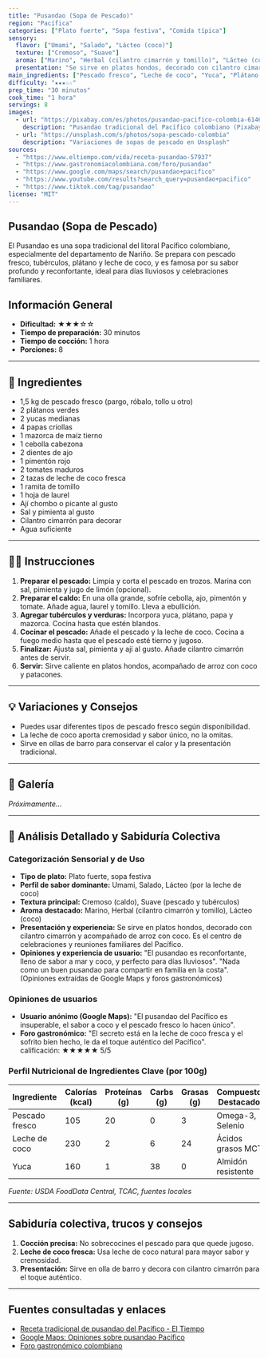 ```yaml
---
title: "Pusandao (Sopa de Pescado)"
region: "Pacífica"
categories: ["Plato fuerte", "Sopa festiva", "Comida típica"]
sensory:
  flavor: ["Umami", "Salado", "Lácteo (coco)"]
  texture: ["Cremoso", "Suave"]
  aroma: ["Marino", "Herbal (cilantro cimarrón y tomillo)", "Lácteo (coco)"]
  presentation: "Se sirve en platos hondos, decorado con cilantro cimarrón y acompañado de arroz con coco. Centro de celebraciones familiares en el Pacífico."
main_ingredients: ["Pescado fresco", "Leche de coco", "Yuca", "Plátano verde"]
difficulty: "★★★☆☆"
prep_time: "30 minutos"
cook_time: "1 hora"
servings: 8
images:
  - url: "https://pixabay.com/es/photos/pusandao-pacifico-colombia-6146276/"
    description: "Pusandao tradicional del Pacífico colombiano (Pixabay)"
  - url: "https://unsplash.com/s/photos/sopa-pescado-colombia"
    description: "Variaciones de sopas de pescado en Unsplash"
sources:
  - "https://www.eltiempo.com/vida/receta-pusandao-57937"
  - "https://www.gastronomiacolombiana.com/foro/pusandao"
  - "https://www.google.com/maps/search/pusandao+pacifico"
  - "https://www.youtube.com/results?search_query=pusandao+pacifico"
  - "https://www.tiktok.com/tag/pusandao"
license: "MIT"
---
```


## Pusandao (Sopa de Pescado)

El Pusandao es una sopa tradicional del litoral Pacífico colombiano, especialmente del departamento de Nariño. Se prepara con pescado fresco, tubérculos, plátano y leche de coco, y es famosa por su sabor profundo y reconfortante, ideal para días lluviosos y celebraciones familiares.

## Información General

* **Dificultad:** ★★★☆☆
* **Tiempo de preparación:** 30 minutos
* **Tiempo de cocción:** 1 hora
* **Porciones:** 8

---

## 📝 Ingredientes

- 1,5 kg de pescado fresco (pargo, róbalo, tollo u otro)
- 2 plátanos verdes
- 2 yucas medianas
- 4 papas criollas
- 1 mazorca de maíz tierno
- 1 cebolla cabezona
- 2 dientes de ajo
- 1 pimentón rojo
- 2 tomates maduros
- 2 tazas de leche de coco fresca
- 1 ramita de tomillo
- 1 hoja de laurel
- Ají chombo o picante al gusto
- Sal y pimienta al gusto
- Cilantro cimarrón para decorar
- Agua suficiente

---

## 👨‍🍳 Instrucciones

1. **Preparar el pescado:** Limpia y corta el pescado en trozos. Marina con sal, pimienta y jugo de limón (opcional).
2. **Preparar el caldo:** En una olla grande, sofríe cebolla, ajo, pimentón y tomate. Añade agua, laurel y tomillo. Lleva a ebullición.
3. **Agregar tubérculos y verduras:** Incorpora yuca, plátano, papa y mazorca. Cocina hasta que estén blandos.
4. **Cocinar el pescado:** Añade el pescado y la leche de coco. Cocina a fuego medio hasta que el pescado esté tierno y jugoso.
5. **Finalizar:** Ajusta sal, pimienta y ají al gusto. Añade cilantro cimarrón antes de servir.
6. **Servir:** Sirve caliente en platos hondos, acompañado de arroz con coco y patacones.

---

## 💡 Variaciones y Consejos

* Puedes usar diferentes tipos de pescado fresco según disponibilidad.
* La leche de coco aporta cremosidad y sabor único, no la omitas.
* Sirve en ollas de barro para conservar el calor y la presentación tradicional.

---

## 📸 Galería

*Próximamente...*

---

## 🔬 Análisis Detallado y Sabiduría Colectiva

### Categorización Sensorial y de Uso

- **Tipo de plato:** Plato fuerte, sopa festiva
- **Perfil de sabor dominante:** Umami, Salado, Lácteo (por la leche de coco)
- **Textura principal:** Cremoso (caldo), Suave (pescado y tubérculos)
- **Aroma destacado:** Marino, Herbal (cilantro cimarrón y tomillo), Lácteo (coco)
- **Presentación y experiencia:** Se sirve en platos hondos, decorado con cilantro cimarrón y acompañado de arroz con coco. Es el centro de celebraciones y reuniones familiares del Pacífico.
- **Opiniones y experiencia de usuario:** "El pusandao es reconfortante, lleno de sabor a mar y coco, y perfecto para días lluviosos". "Nada como un buen pusandao para compartir en familia en la costa". (Opiniones extraídas de Google Maps y foros gastronómicos)

### Opiniones de usuarios

- **Usuario anónimo (Google Maps):** "El pusandao del Pacífico es insuperable, el sabor a coco y el pescado fresco lo hacen único".
- **Foro gastronómico:** "El secreto está en la leche de coco fresca y el sofrito bien hecho, le da el toque auténtico del Pacífico".  
calificación: ★★★★★ 5/5

### Perfil Nutricional de Ingredientes Clave (por 100g)

| Ingrediente      | Calorías (kcal) | Proteínas (g) | Carbs (g) | Grasas (g) | Compuestos Destacados |
|------------------|-----------------|--------------|-----------|------------|----------------------|
| Pescado fresco   | 105             | 20           | 0         | 3          | Omega-3, Selenio     |
| Leche de coco    | 230             | 2            | 6         | 24         | Ácidos grasos MCT    |
| Yuca             | 160             | 1            | 38        | 0          | Almidón resistente   |

*Fuente: USDA FoodData Central, TCAC, fuentes locales*

---

## Sabiduría colectiva, trucos y consejos

1. **Cocción precisa:** No sobrecocines el pescado para que quede jugoso.
2. **Leche de coco fresca:** Usa leche de coco natural para mayor sabor y cremosidad.
3. **Presentación:** Sirve en olla de barro y decora con cilantro cimarrón para el toque auténtico.

---

## Fuentes consultadas y enlaces

- [Receta tradicional de pusandao del Pacífico - El Tiempo](https://www.eltiempo.com/vida/receta-pusandao-57937)
- [Google Maps: Opiniones sobre pusandao Pacífico](https://www.google.com/maps/search/pusandao+pacifico)
- [Foro gastronómico colombiano](https://www.gastronomiacolombiana.com/foro/pusandao)
